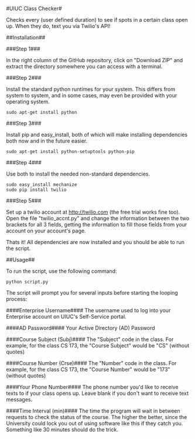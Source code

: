 #UIUC Class Checker#

Checks every (user defined duration) to see if spots in a certain class open up. When they do, text you via Twilio's API!

##Installation##

###Step 1###

In the right column of the GitHub repository, click on "Download ZIP" and extract the directory somewhere you can access with a terminal.

###Step 2###

Install the standard python runtimes for your system. This differs from system to system, and in some cases, may even be provided with your operating system.

    sudo apt-get install python

###Step 3###

Install pip and easy_install, both of which will make installing dependencies both now and in the future easier.

    sudo apt-get install python-setuptools python-pip

###Step 4###

Use both to install the needed non-standard dependencies.

    sudo easy_install mechanize
    sudo pip install twilio

###Step 5###

Set up a twilio account at http://twilio.com (the free trial works fine too). Open the file "twilio_accnt.py" and change the information between the two brackets for all 3 fields, getting the information to fill those fields from your account on your account's page.


Thats it! All dependencies are now installed and you should be able to run the script.

##Usage##

To run the script, use the following command:

    python script.py

The script will prompt you for several inputs before starting the looping process:

####Enterprise Username####
The username used to log into your Enterprise account on UIUC's Self-Service portal.

####AD Password####
Your Active Directory (AD) Password

####Course Subject (Subj)####
The "Subject" code in the class. For example, for the class CS 173, the "Course Subject" would be "CS" (without quotes)

####Course Number (Crse)####
The "Number" code in the class. For example, for the class CS 173, the "Course Number" would be "173" (without quotes)

####Your Phone Number####
The phone number you'd like to receive texts to if your class opens up. Leave blank if you don't want to receive text messages. 

####Time Interval (min)####
The time the program will wait in between requests to check the status of the course. The higher the better, since the University could lock you out of using software like this if they catch you. Something like 30 minutes should do the trick.
